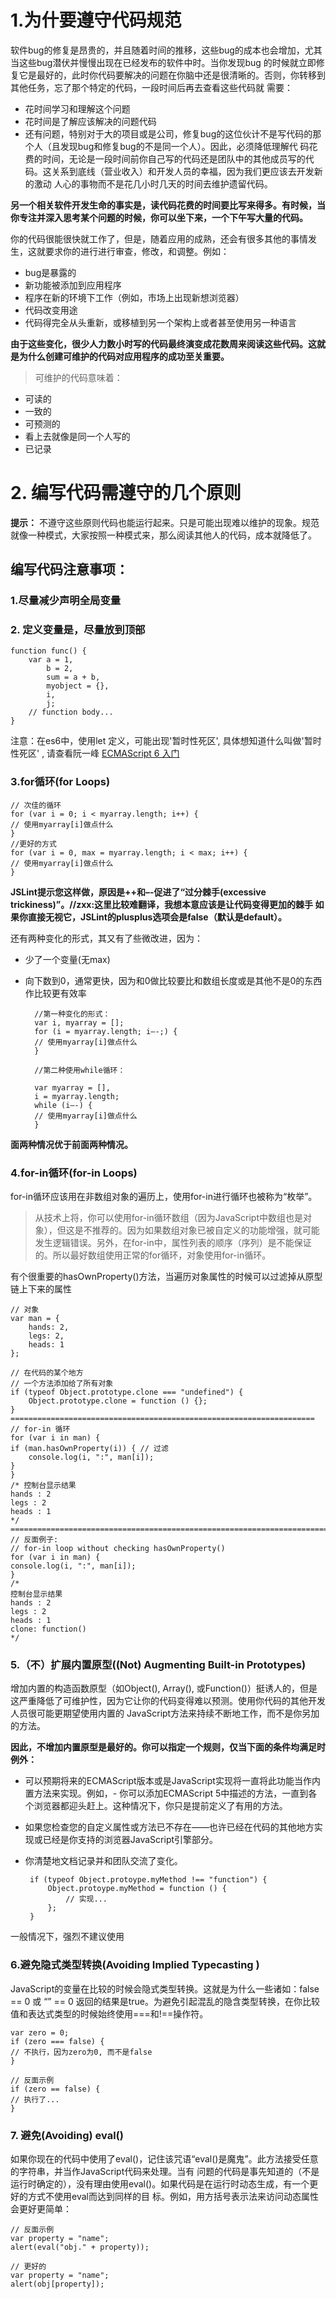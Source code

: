 # 1.为什要遵守代码规范
软件bug的修复是昂贵的，并且随着时间的推移，这些bug的成本也会增加，尤其当这些bug潜伏并慢慢出现在已经发布的软件中时。当你发现bug 的时候就立即修复它是最好的，此时你代码要解决的问题在你脑中还是很清晰的。否则，你转移到其他任务，忘了那个特定的代码，一段时间后再去查看这些代码就 需要：

 -  花时间学习和理解这个问题
 -  花时间是了解应该解决的问题代码
 -  还有问题，特别对于大的项目或是公司，修复bug的这位伙计不是写代码的那个人（且发现bug和修复bug的不是同一个人）。因此，必须降低理解代 码花费的时间，无论是一段时间前你自己写的代码还是团队中的其他成员写的代码。这关系到底线（营业收入）和开发人员的幸福，因为我们更应该去开发新的激动 人心的事物而不是花几小时几天的时间去维护遗留代码。

**另一个相关软件开发生命的事实是，读代码花费的时间要比写来得多。有时候，当你专注并深入思考某个问题的时候，你可以坐下来，一个下午写大量的代码。**

你的代码很能很快就工作了，但是，随着应用的成熟，还会有很多其他的事情发生，这就要求你的进行进行审查，修改，和调整。例如：

-  bug是暴露的
-  新功能被添加到应用程序
-  程序在新的环境下工作（例如，市场上出现新想浏览器）
-  代码改变用途
-  代码得完全从头重新，或移植到另一个架构上或者甚至使用另一种语言

**由于这些变化，很少人力数小时写的代码最终演变成花数周来阅读这些代码。这就是为什么创建可维护的代码对应用程序的成功至关重要。**

> 可维护的代码意味着：
-  可读的
-  一致的
-  可预测的
- 看上去就像是同一个人写的
-  已记录

# 2. 编写代码需遵守的几个原则
**提示：** 不遵守这些原则代码也能运行起来。只是可能出现难以维护的现象。规范就像一种模式，大家按照一种模式来，那么阅读其他人的代码，成本就降低了。


## 编写代码注意事项：

### 1.尽量减少声明全局变量

### 2. 定义变量是，尽量放到顶部

    function func() {
        var a = 1,
            b = 2,
            sum = a + b,
            myobject = {},
            i,
            j;
        // function body...
    }
注意：在es6中，使用let 定义，可能出现'暂时性死区', 具体想知道什么叫做'暂时性死区' , 请查看阮一峰 [ECMAScript 6 入门](http://es6.ruanyifeng.com/#docs/let)

### 3.for循环(for Loops)
    // 次佳的循环
    for (var i = 0; i < myarray.length; i++) {
    // 使用myarray[i]做点什么
    }
    //更好的方式
    for (var i = 0, max = myarray.length; i < max; i++) {
    // 使用myarray[i]做点什么
    }

**JSLint提示您这样做，原因是++和–-促进了“过分棘手(excessive trickiness)”。//zxx:这里比较难翻译，我想本意应该是让代码变得更加的棘手
如果你直接无视它，JSLint的plusplus选项会是false（默认是default）。**

还有两种变化的形式，其又有了些微改进，因为：

- 少了一个变量(无max)
- 向下数到0，通常更快，因为和0做比较要比和数组长度或是其他不是0的东西作比较更有效率

        //第一种变化的形式：
        var i, myarray = [];
        for (i = myarray.length; i–-;) {
        // 使用myarray[i]做点什么
        }

        //第二种使用while循环：

        var myarray = [],
        i = myarray.length;
        while (i–-) {
        // 使用myarray[i]做点什么
        }
**面两种情况优于前面两种情况。**
### 4.for-in循环(for-in Loops)

for-in循环应该用在非数组对象的遍历上，使用for-in进行循环也被称为“枚举”。

>从技术上将，你可以使用for-in循环数组（因为JavaScript中数组也是对象），但这是不推荐的。因为如果数组对象已被自定义的功能增强，就可能发生逻辑错误。另外，在for-in中，属性列表的顺序（序列）是不能保证的。所以最好数组使用正常的for循环，对象使用for-in循环。

有个很重要的hasOwnProperty()方法，当遍历对象属性的时候可以过滤掉从原型链上下来的属性

    // 对象
    var man = {
        hands: 2,
        legs: 2,
        heads: 1
    };

    // 在代码的某个地方
    // 一个方法添加给了所有对象
    if (typeof Object.prototype.clone === "undefined") {
        Object.prototype.clone = function () {};
    }
    ====================================================================
    // for-in 循环
    for (var i in man) {
    if (man.hasOwnProperty(i)) { // 过滤
        console.log(i, ":", man[i]);
    }
    }
    /* 控制台显示结果
    hands : 2
    legs : 2
    heads : 1
    */
    ==========================================================================
    // 反面例子:
    // for-in loop without checking hasOwnProperty()
    for (var i in man) {
    console.log(i, ":", man[i]);
    }
    /*
    控制台显示结果
    hands : 2
    legs : 2
    heads : 1
    clone: function()
    */

### 5.（不）扩展内置原型((Not) Augmenting Built-in Prototypes)

增加内置的构造函数原型（如Object(), Array(), 或Function()）挺诱人的，但是这严重降低了可维护性，因为它让你的代码变得难以预测。使用你代码的其他开发人员很可能更期望使用内置的 JavaScript方法来持续不断地工作，而不是你另加的方法。


**因此，不增加内置原型是最好的。你可以指定一个规则，仅当下面的条件均满足时例外：**

 - 可以预期将来的ECMAScript版本或是JavaScript实现将一直将此功能当作内置方法来实现。例如，- 你可以添加ECMAScript 5中描述的方法，一直到各个浏览器都迎头赶上。这种情况下，你只是提前定义了有用的方法。
 - 如果您检查您的自定义属性或方法已不存在——也许已经在代码的其他地方实现或已经是你支持的浏览器JavaScript引擎部分。
 - 你清楚地文档记录并和团队交流了变化。

        if (typeof Object.protoype.myMethod !== "function") {
            Object.protoype.myMethod = function () {
                // 实现...
            };
        }
一般情况下，强烈不建议使用

### 6.避免隐式类型转换(Avoiding Implied Typecasting )

JavaScript的变量在比较的时候会隐式类型转换。这就是为什么一些诸如：false == 0 或 “” == 0 返回的结果是true。为避免引起混乱的隐含类型转换，在你比较值和表达式类型的时候始终使用===和!==操作符。

    var zero = 0;
    if (zero === false) {
    // 不执行，因为zero为0, 而不是false
    }

    // 反面示例
    if (zero == false) {
    // 执行了...
    }

### 7. 避免(Avoiding) eval()

如果你现在的代码中使用了eval()，记住该咒语“eval()是魔鬼”。此方法接受任意的字符串，并当作JavaScript代码来处理。当有 问题的代码是事先知道的（不是运行时确定的），没有理由使用eval()。如果代码是在运行时动态生成，有一个更好的方式不使用eval而达到同样的目 标。例如，用方括号表示法来访问动态属性会更好更简单：

    // 反面示例
    var property = "name";
    alert(eval("obj." + property));

    // 更好的
    var property = "name";
    alert(obj[property]);
